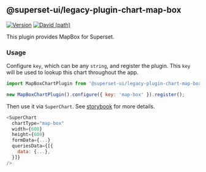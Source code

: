 ## @superset-ui/legacy-plugin-chart-map-box

[![Version](https://img.shields.io/npm/v/@superset-ui/legacy-plugin-chart-map-box.svg?style=flat-square)](https://www.npmjs.com/package/@superset-ui/legacy-plugin-chart-map-box)
[![David (path)](https://img.shields.io/david/apache-superset/superset-ui-plugins.svg?path=packages%2Fsuperset-ui-legacy-plugin-chart-map-box&style=flat-square)](https://david-dm.org/apache-superset/superset-ui-plugins?path=packages/superset-ui-legacy-plugin-chart-map-box)

This plugin provides MapBox for Superset.

### Usage

Configure `key`, which can be any `string`, and register the plugin. This `key` will be used to
lookup this chart throughout the app.

```js
import MapBoxChartPlugin from '@superset-ui/legacy-plugin-chart-map-box';

new MapBoxChartPlugin().configure({ key: 'map-box' }).register();
```

Then use it via `SuperChart`. See
[storybook](https://apache-superset.github.io/superset-ui-plugins/?selectedKind=plugin-chart-map-box)
for more details.

```js
<SuperChart
  chartType="map-box"
  width={600}
  height={600}
  formData={...}
  queriesData={[{
    data: {...},
  }]}
/>
```
